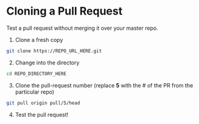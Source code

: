 # Cloning a Pull Request
Test a pull request without merging it over your master repo.

1. Clone a fresh copy
```bash
git clone https://REPO_URL_HERE.git
```

2. Change into the directory
```bash
cd REPO_DIRECTORY_HERE
```

3. Clone the pull-request number (replace **5** with the # of the PR from the particular repo)
```bash
git pull origin pull/5/head
```

4. Test the pull request!

